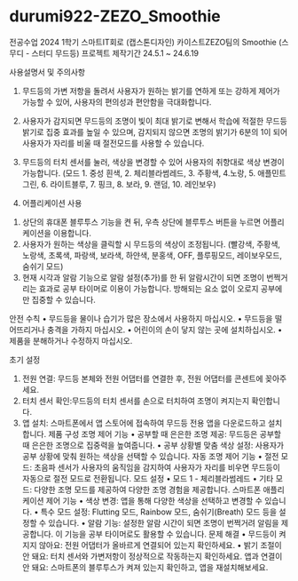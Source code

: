 # durumi922-ZEZO_Smoothie
전공수업 2024 1학기 스마트IT회로 (캡스톤디자인)
카이스트ZEZO팀의 Smoothie (스무디 - 스터디 무드등)
프로젝트 제작기간 24.5.1 ~ 24.6.19

사용설명서 및 주의사항

1. 무드등의 가변 저항을 돌려서 사용자가 원하는 밝기를 연하게 또는 강하게 제어가 가능할 수 있어, 사용자의 편의성과 편안함을 극대화합니다.

2. 사용자가 감지되면 무드등의 조명이 빛이 최대 밝기로 변해서 학습에 적절한 무드등 밝기로 집중 효과를 높일 수 있으며, 감지되지 않으면 조명의 밝기가 6분의 1이 되어 사용자가 자리를 비울 때 절전모드를 사용할 수 있습니다.

3. 무드등의 터치 센서를 눌러, 색상을 변경할 수 있어 사용자의 취향대로 색상 변경이 가능합니다. (모드 1. 중성 흰색, 2. 체리블라썸레드, 3. 주황색, 4.노랑, 5. 애플민트그린, 6. 라이트블루, 7. 핑크, 8. 보라, 9. 랜덤, 10. 레인보우)

4. 어플리케이션 사용
1) 상단의 휴대폰 블루투스 기능을 켠 뒤, 우측 상단에 블루투스 버튼을 누르면 어플리케이션을 이용합니다.
2) 사용자가 원하는 색상을 클릭할 시 무드등의 색상이 조정됩니다. (빨강색, 주황색, 노랑색, 초록색, 파랑색, 보라색, 하얀색, 분홍색, OFF, 플루핑모드, 레이보우모드, 숨쉬기 모드)
3) 현재 시각과 알람 기능으로 알람 설정(추가)를 한 뒤 알람시간이 되면 조명이 번쩍거리는 효과로 공부 타이머로 이용이 가능합니다. 방해되는 요소 없이 오로지 공부에만 집중할 수 있습니다.

안전 수칙
• 무드등을 물이나 습기가 많은 장소에서 사용하지 마십시오.
• 무드등을 떨어뜨리거나 충격을 가하지 마십시오.
• 어린이의 손이 닿지 않는 곳에 설치하십시오.
• 제품을 분해하거나 수정하지 마십시오.

초기 설정
1. 전원 연결: 무드등 본체와 전원 어댑터를 연결한 후, 전원 어댑터를 콘센트에 꽂아주세요.
2. 터치 센서 확인:무드등의 터치 센서를 손으로 터치하여 조명이 켜지는지 확인합니다.
3. 앱 설치: 스마트폰에서 앱 스토어에 접속하여 무드등 전용 앱을 다운로드하고 설치합니다.
제품 구성
 조명 제어 기능
• 공부할 때 은은한 조명 제공: 무드등은 공부할 때 은은한 조명으로 집중력을 높여줍니다.
• 공부 상황별 맞춤 색상 설정: 사용자가 공부 상황에 맞춰 원하는 색상을 선택할 수 있습니다.
 자동 조명 제어 기능
• 절전 모드: 초음파 센서가 사용자의 움직임을 감지하여 사용자가 자리를 비우면 무드등이 자동으로 절전 모드로 전환됩니다.
 모드 설정
• 모드 1 - 체리블라썸레드
• 기타 모드: 다양한 조명 모드를 제공하여 다양한 조명 경험을 제공합니다.
 스마트폰 애플리케이션 제어 기능
• 색상 변경: 앱을 통해 다양한 색상을 선택하고 변경할 수 있습니다.
• 특수 모드 설정: Flutting 모드, Rainbow 모드, 숨쉬기(Breath) 모드 등을 설정할 수 있습니다.
• 알람 기능: 설정한 알람 시간이 되면 조명이 번쩍거려 알림을 제공합니다. 이 기능을 공부 타이머로도 활용할 수 있습니다.
문제 해결
• 무드등이 켜지지 않아요: 전원 어댑터가 올바르게 연결되어 있는지 확인하세요.
• 밝기 조절이 안 돼요: 터치 센서와 가변저항이 정상적으로 작동하는지 확인하세요.
앱과 연결이 안 돼요: 스마트폰의 블루투스가 켜져 있는지 확인하고, 앱을 재설치해보세요.
